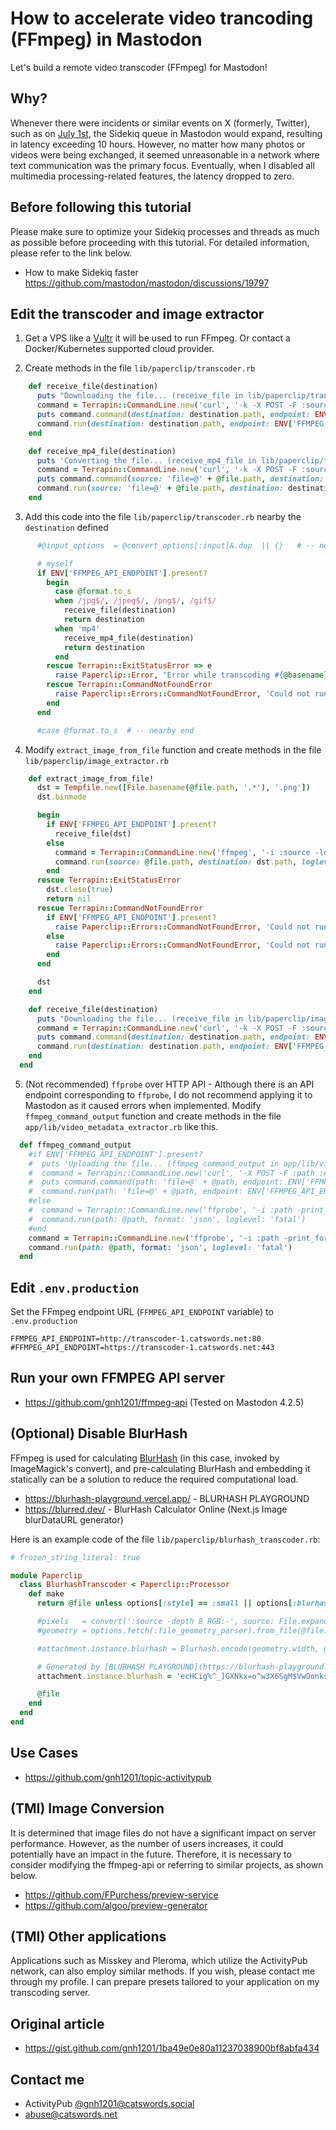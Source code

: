# How to accelerate video trancoding (FFmpeg) in Mastodon

Let's build a remote video transcoder (FFmpeg) for Mastodon!

## Why?
Whenever there were incidents or similar events on X (formerly, Twitter), such as on [July 1st](https://apnews.com/article/twitter-outage-musk-complaints-restrictions-b59ef586491891fdd3d6c8220ba2ec0d), the Sidekiq queue in Mastodon would expand, resulting in latency exceeding 10 hours. However, no matter how many photos or videos were being exchanged, it seemed unreasonable in a network where text communication was the primary focus. Eventually, when I disabled all multimedia processing-related features, the latency dropped to zero.

## Before following this tutorial

Please make sure to optimize your Sidekiq processes and threads as much as possible before proceeding with this tutorial. For detailed information, please refer to the link below.

* How to make Sidekiq faster https://github.com/mastodon/mastodon/discussions/19797

## Edit the transcoder and image extractor

1. Get a VPS like a [Vultr](https://www.vultr.com/?ref=8255151) it will be used to run FFmpeg. Or contact a Docker/Kubernetes supported cloud provider.

2. Create methods in the file `lib/paperclip/transcoder.rb`

```ruby
    def receive_file(destination)
      puts "Downloading the file... (receive_file in lib/paperclip/transcoder.rb)"
      command = Terrapin::CommandLine.new('curl', '-k -X POST -F :source :endpoint -o :destination')
      puts command.command(destination: destination.path, endpoint: ENV['FFMPEG_API_ENDPOINT'] + '/video/extract/images?download=yes', source: 'file=@' + @file.path)
      command.run(destination: destination.path, endpoint: ENV['FFMPEG_API_ENDPOINT'] + '/video/extract/images?download=yes', source: 'file=@' + @file.path, logger: Paperclip.logger)
    end

    def receive_mp4_file(destination)
      puts 'Converting the file... (receive_mp4_file in lib/paperclip/transcoder.rb)', @file.path
      command = Terrapin::CommandLine.new('curl', '-k -X POST -F :source :endpoint -o :destination')
      puts command.command(source: 'file=@' + @file.path, destination: destination.path, endpoint: ENV['FFMPEG_API_ENDPOINT'] + '/convert/video/to/mp4')
      command.run(source: 'file=@' + @file.path, destination: destination.path, endpoint: ENV['FFMPEG_API_ENDPOINT'] + '/convert/video/to/mp4', logger: Paperclip.logger)
    end
```

3. Add this code into the file `lib/paperclip/transcoder.rb` nearby the `destination` defined

```ruby
      #@input_options  = @convert_options[:input]&.dup  || {}   # -- nearby first

      # myself
      if ENV['FFMPEG_API_ENDPOINT'].present?
        begin
          case @format.to_s
          when /jpg$/, /jpeg$/, /png$/, /gif$/
            receive_file(destination)
            return destination
          when 'mp4'
            receive_mp4_file(destination)
            return destination
          end
        rescue Terrapin::ExitStatusError => e
          raise Paperclip::Error, "Error while transcoding #{@basename}: #{e}"
        rescue Terrapin::CommandNotFoundError
          raise Paperclip::Errors::CommandNotFoundError, 'Could not run the `curl` command. Please install curl.'
        end
      end

      #case @format.to_s  # -- nearby end
```

4. Modify `extract_image_from_file` function and create methods in the file `lib/paperclip/image_extractor.rb`

```ruby
    def extract_image_from_file!
      dst = Tempfile.new([File.basename(@file.path, '.*'), '.png'])
      dst.binmode

      begin
        if ENV['FFMPEG_API_ENDPOINT'].present?
          receive_file(dst)
        else
          command = Terrapin::CommandLine.new('ffmpeg', '-i :source -loglevel :loglevel -y :destination', logger: Paperclip.logger)
          command.run(source: @file.path, destination: dst.path, loglevel: 'fatal')
        end
      rescue Terrapin::ExitStatusError
        dst.close(true)
        return nil
      rescue Terrapin::CommandNotFoundError
        if ENV['FFMPEG_API_ENDPOINT'].present?
          raise Paperclip::Errors::CommandNotFoundError, 'Could not run the `curl` command. Please install curl.'
        else
          raise Paperclip::Errors::CommandNotFoundError, 'Could not run the `ffmpeg` command. Please install ffmpeg.'
        end
      end

      dst
    end

    def receive_file(destination)
      puts "Downloading the file... (receive_file in lib/paperclip/image_extractor.rb)"
      command = Terrapin::CommandLine.new('curl', '-k -X POST -F :source :endpoint -o :destination')
      puts command.command(destination: destination.path, endpoint: ENV['FFMPEG_API_ENDPOINT'] + '/video/extract/images?download=yes', source: 'file=@' + @file.path)
      command.run(destination: destination.path, endpoint: ENV['FFMPEG_API_ENDPOINT'] + '/video/extract/images?download=yes', source: 'file=@' + @file.path, logger: Paperclip.logger)
    end
  end
```

5. (Not recommended) `ffprobe` over HTTP API - Although there is an API endpoint corresponding to `ffprobe`, I do not recommend applying it to Mastodon as it caused errors when implemented. Modify `ffmpeg_command_output` function and create methods in the file `app/lib/video_metadata_extractor.rb` like this.

```ruby
  def ffmpeg_command_output
    #if ENV['FFMPEG_API_ENDPOINT'].present?
    #  puts 'Uploading the file... (ffmpeg_command_output in app/lib/video_metadata_extractor.rb)', @path
    #  command = Terrapin::CommandLine.new('curl', '-X POST -F :path :endpoint')
    #  puts command.command(path: 'file=@' + @path, endpoint: ENV['FFMPEG_API_ENDPOINT'] + '/probe')
    #  command.run(path: 'file=@' + @path, endpoint: ENV['FFMPEG_API_ENDPOINT'] + '/probe')
    #else
    #  command = Terrapin::CommandLine.new('ffprobe', '-i :path -print_format :format -show_format -show_streams -show_error -loglevel :loglevel')
    #  command.run(path: @path, format: 'json', loglevel: 'fatal')
    #end
    command = Terrapin::CommandLine.new('ffprobe', '-i :path -print_format :format -show_format -show_streams -show_error -loglevel :loglevel')
    command.run(path: @path, format: 'json', loglevel: 'fatal')
  end
```

## Edit `.env.production`
Set the FFmpeg endpoint URL (`FFMPEG_API_ENDPOINT` variable) to `.env.production`

```
FFMPEG_API_ENDPOINT=http://transcoder-1.catswords.net:80
#FFMPEG_API_ENDPOINT=https://transcoder-1.catswords.net:443
```

## Run your own FFMPEG API server
* https://github.com/gnh1201/ffmpeg-api (Tested on Mastodon 4.2.5)

## (Optional) Disable BlurHash
FFmpeg is used for calculating [BlurHash](https://github.com/woltapp/blurhash) (in this case, invoked by ImageMagick's convert), and pre-calculating BlurHash and embedding it statically can be a solution to reduce the required computational load.

* https://blurhash-playground.vercel.app/ - BLURHASH PLAYGROUND
* https://blurred.dev/ - BlurHash Calculator Online (Next.js Image blurDataURL generator)

Here is an example code of the file `lib/paperclip/blurhash_transcoder.rb`:

```ruby
# frozen_string_literal: true

module Paperclip
  class BlurhashTranscoder < Paperclip::Processor
    def make
      return @file unless options[:style] == :small || options[:blurhash]

      #pixels   = convert(':source -depth 8 RGB:-', source: File.expand_path(@file.path)).unpack('C*')
      #geometry = options.fetch(:file_geometry_parser).from_file(@file)

      #attachment.instance.blurhash = Blurhash.encode(geometry.width, geometry.height, pixels, **(options[:blurhash] || {}))

      # Generated by [BLURHASH PLAYGROUND](https://blurhash-playground.vercel.app/)
      attachment.instance.blurhash = 'ecHCig%^_]GXNkx=o^w3X6SgM$VwOonksBx=o^w3X6SgRTaNS{jHn*'

      @file
    end
  end
end
```

## Use Cases
* https://github.com/gnh1201/topic-activitypub

## (TMI) Image Conversion
It is determined that image files do not have a significant impact on server performance. However, as the number of users increases, it could potentially have an impact in the future. Therefore, it is necessary to consider modifying the ffmpeg-api or referring to similar projects, as shown below.

* https://github.com/FPurchess/preview-service
* https://github.com/algoo/preview-generator

## (TMI) Other applications
Applications such as Misskey and Pleroma, which utilize the ActivityPub network, can also employ similar methods. If you wish, please contact me through my profile. I can prepare presets tailored to your application on my transcoding server.

## Original article
* https://gist.github.com/gnh1201/1ba49e0e80a11237038900bf8abfa434

## Contact me
* ActivityPub [@gnh1201@catswords.social](https://catswords.social/@gnh1201)
* abuse@catswords.net
